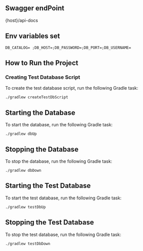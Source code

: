 ## Swagger endPoint
{host}/api-docs

## Env variables set
```
DB_CATALOG= ;DB_HOST=;DB_PASSWORD=;DB_PORT=;DB_USERNAME=
```


## How to Run the Project

### Creating Test Database Script

To create the test database script, run the following Gradle task:

```
./gradlew createTestDbScript
```


## Starting the Database

To start the database, run the following Gradle task:

```
./gradlew dbUp
```

## Stopping the Database

To stop the database, run the following Gradle task:

```
./gradlew dbDown
```

## Starting the Test Database

To start the test database, run the following Gradle task:

```
./gradlew testDbUp
```

## Stopping the Test Database

To stop the test database, run the following Gradle task:

```
./gradlew testDbDown
```
